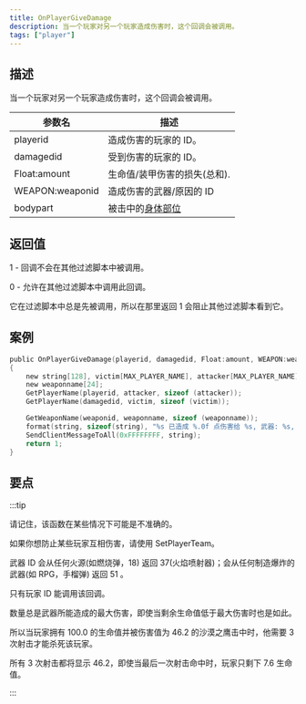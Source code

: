 ```yaml
---
title: OnPlayerGiveDamage
description: 当一个玩家对另一个玩家造成伤害时，这个回调会被调用。
tags: ["player"]
---
```


## 描述

当一个玩家对另一个玩家造成伤害时，这个回调会被调用。

| 参数名    | 描述                                                                                                     |
| --------- | -------------------------------------------------------------------------------------------------------- |
| playerid  | 造成伤害的玩家的 ID。                                                                                    |
| damagedid | 受到伤害的玩家的 ID。                                                                                    |
| Float:amount    | 生命值/装甲伤害的损失(总和).                                                                             |
| WEAPON:weaponid  | 造成伤害的武器/原因的 ID                                                                                 |
| bodypart  | 被击中的[身体部位](../resources/bodyparts) |

## 返回值

1 - 回调不会在其他过滤脚本中被调用。

0 - 允许在其他过滤脚本中调用此回调。

它在过滤脚本中总是先被调用，所以在那里返回 1 会阻止其他过滤脚本看到它。

## 案例

```c
public OnPlayerGiveDamage(playerid, damagedid, Float:amount, WEAPON:weaponid, bodypart)
{
    new string[128], victim[MAX_PLAYER_NAME], attacker[MAX_PLAYER_NAME];
    new weaponname[24];
    GetPlayerName(playerid, attacker, sizeof (attacker));
    GetPlayerName(damagedid, victim, sizeof (victim));

    GetWeaponName(weaponid, weaponname, sizeof (weaponname));
    format(string, sizeof(string), "%s 已造成 %.0f 点伤害给 %s, 武器: %s, 身体部分: %d", attacker, amount, victim, weaponname, bodypart);
    SendClientMessageToAll(0xFFFFFFFF, string);
    return 1;
}
```

## 要点

:::tip

请记住，该函数在某些情况下可能是不准确的。

如果你想防止某些玩家互相伤害，请使用 SetPlayerTeam。

武器 ID 会从任何火源(如燃烧弹，18) 返回 37(火焰喷射器)；会从任何制造爆炸的武器(如 RPG，手榴弹) 返回 51 。

只有玩家 ID 能调用该回调。

数量总是武器所能造成的最大伤害，即使当剩余生命值低于最大伤害时也是如此。

所以当玩家拥有 100.0 的生命值并被伤害值为 46.2 的沙漠之鹰击中时，他需要 3 次射击才能杀死该玩家。

所有 3 次射击都将显示 46.2，即使当最后一次射击命中时，玩家只剩下 7.6 生命值。

:::
